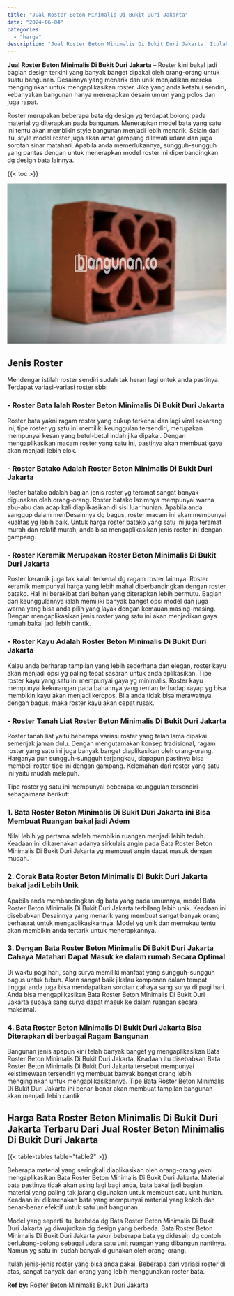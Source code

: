 ```yaml
---
title: "Jual Roster Beton Minimalis Di Bukit Duri Jakarta"
date: "2024-06-04"
categories: 
  - "harga"
description: "Jual Roster Beton Minimalis Di Bukit Duri Jakarta. Itulah jenis-jenis roster yang bisa anda pakai. Beberapa dari variasi roster di atas, sangat banyak dari o..."
---
```


**Jual Roster Beton Minimalis Di Bukit Duri Jakarta** – Roster kini bakal jadi bagian design terkini yang banyak banget dipakai oleh orang-orang untuk suatu bangunan. Desainnya yang menarik dan unik menjadikan mereka menginginkan untuk mengaplikasikan roster. Jika yang anda ketahui sendiri, kebanyakan bangunan hanya menerapkan desain umum yang polos dan juga rapat.

Roster merupakan beberapa bata dg design yg terdapat bolong pada material yg diterapkan pada bangunan. Menerapkan model bata yang satu ini tentu akan membikin style bangunan menjadi lebih menarik. Selain dari itu, style model roster juga akan amat gampang dilewati udara dan juga sorotan sinar matahari. Apabila anda memerlukannya, sungguh-sungguh yang pantas dengan untuk menerapkan model roster ini diperbandingkan dg design bata lainnya.

{{< toc >}}

![Jual Roster Beton Minimalis Di Bukit Duri Jakarta](/images/bata-roster-minimalis-27.png)

## Jenis Roster

Mendengar istilah roster sendiri sudah tak heran lagi untuk anda pastinya. Terdapat variasi-variasi roster sbb:

### \- Roster Bata Ialah Roster Beton Minimalis Di Bukit Duri Jakarta

Roster bata yakni ragam roster yang cukup terkenal dan lagi viral sekarang ini, tipe roster yg satu ini memiliki keunggulan tersendiri, merupakan mempunyai kesan yang betul-betul indah jika dipakai. Dengan mengaplikasikan macam roster yang satu ini, pastinya akan membuat gaya akan menjadi lebih elok.

### \- Roster Batako Adalah Roster Beton Minimalis Di Bukit Duri Jakarta

Roster batako adalah bagian jenis roster yg teramat sangat banyak digunakan oleh orang-orang. Roster batako lazimnya mempunyai warna abu-abu dan acap kali diaplikasikan di sisi luar hunian. Apabila anda sanggup dalam menDesainnya dg bagus, roster macam ini akan mempunyai kualitas yg lebih baik. Untuk harga roster batako yang satu ini juga teramat murah dan relatif murah, anda bisa mengaplikasikan jenis roster ini dengan gampang.

### \- Roster Keramik Merupakan Roster Beton Minimalis Di Bukit Duri Jakarta

Roster keramik juga tak kalah terkenal dg ragam roster lainnya. Roster keramik mempunyai harga yang lebih mahal diperbandingkan dengan roster batako. Hal ini berakibat dari bahan yang diterapkan lebih bermutu. Bagian dari keunggulannya ialah memiliki banyak banget opsi model dan juga warna yang bisa anda pilih yang layak dengan kemauan masing-masing. Dengan mengaplikasikan jenis roster yang satu ini akan menjadikan gaya rumah bakal jadi lebih cantik.

### \- Roster Kayu Adalah Roster Beton Minimalis Di Bukit Duri Jakarta

Kalau anda berharap tampilan yang lebih sederhana dan elegan, roster kayu akan menjadi opsi yg paling tepat sasaran untuk anda aplikasikan. Tipe roster kayu yang satu ini mempunyai gaya yg minimalis. Roster kayu mempunyai kekurangan pada bahannya yang rentan terhadap rayap yg bisa membikin kayu akan menjadi keropos. Bila anda tidak bisa merawatnya dengan bagus, maka roster kayu akan cepat rusak.

### \- Roster Tanah Liat Roster Beton Minimalis Di Bukit Duri Jakarta

Roster tanah liat yaitu beberapa variasi roster yang telah lama dipakai semenjak jaman dulu. Dengan mengutamakan konsep tradisional, ragam roster yang satu ini juga banyak banget diaplikasikan oleh orang-orang. Harganya pun sungguh-sungguh terjangkau, siapapun pastinya bisa membeli roster tipe ini dengan gampang. Kelemahan dari roster yang satu ini yaitu mudah melepuh.

Tipe roster yg satu ini mempunyai beberapa keunggulan tersendiri sebagaimana berikut:

### 1\. Bata Roster Beton Minimalis Di Bukit Duri Jakarta ini Bisa Membuat Ruangan bakal jadi Adem

Nilai lebih yg pertama adalah membikin ruangan menjadi lebih teduh. Keadaan ini dikarenakan adanya sirkulais angin pada Bata Roster Beton Minimalis Di Bukit Duri Jakarta yg membuat angin dapat masuk dengan mudah.

### 2\. Corak Bata Roster Beton Minimalis Di Bukit Duri Jakarta bakal jadi Lebih Unik

Apabila anda membandingkan dg bata yang pada umumnya, model Bata Roster Beton Minimalis Di Bukit Duri Jakarta terbilang lebih unik. Keadaan ini disebabkan Desainnya yang menarik yang membuat sangat banyak orang berhasrat untuk mengaplikasikannya. Model yg unik dan memukau tentu akan membikin anda tertarik untuk menerapkannya.

### 3\. Dengan Bata Roster Beton Minimalis Di Bukit Duri Jakarta Cahaya Matahari Dapat Masuk ke dalam rumah Secara Optimal

Di waktu pagi hari, sang surya memiliki manfaat yang sungguh-sungguh bagus untuk tubuh. Akan sangat baik jikalau komponen dalam tempat tinggal anda juga bisa mendapatkan sorotan cahaya sang surya di pagi hari. Anda bisa mengaplikasikan Bata Roster Beton Minimalis Di Bukit Duri Jakarta supaya sang surya dapat masuk ke dalam ruangan secara maksimal.

### 4\. Bata Roster Beton Minimalis Di Bukit Duri Jakarta Bisa Diterapkan di berbagai Ragam Bangunan

Bangunan jenis apapun kini telah banyak banget yg mengaplikasikan Bata Roster Beton Minimalis Di Bukit Duri Jakarta. Keadaan itu disebabkan Bata Roster Beton Minimalis Di Bukit Duri Jakarta tersebut mempunyai keistimewaan tersendiri yg membuat banyak banget orang lebih menginginkan untuk mengaplikasikannya. Tipe Bata Roster Beton Minimalis Di Bukit Duri Jakarta ini benar-benar akan membuat tampilan bangunan akan menjadi lebih cantik.

## Harga Bata Roster Beton Minimalis Di Bukit Duri Jakarta Terbaru Dari Jual Roster Beton Minimalis Di Bukit Duri Jakarta

{{< table-tables table="table2" >}}

Beberapa material yang seringkali diaplikasikan oleh orang-orang yakni mengaplikasikan Bata Roster Beton Minimalis Di Bukit Duri Jakarta. Material bata pastinya tidak akan asing lagi bagi anda, bata bakal jadi bagian material yang paling tak jarang digunakan untuk membuat satu unit hunian. Keadaan ini dikarenakan bata yang mempunyai material yang kokoh dan benar-benar efektif untuk satu unit bangunan.

Model yang seperti itu, berbeda dg Bata Roster Beton Minimalis Di Bukit Duri Jakarta yg diwujudkan dg design yang berbeda. Bata Roster Beton Minimalis Di Bukit Duri Jakarta yakni beberapa bata yg didesain dg contoh berlubang-bolong sebagai udara satu unit ruangan yang dibangun nantinya. Namun yg satu ini sudah banyak digunakan oleh orang-orang.

Itulah jenis-jenis roster yang bisa anda pakai. Beberapa dari variasi roster di atas, sangat banyak dari orang yang lebih menggunakan roster bata.

**Ref by:** [Roster Beton Minimalis Bukit Duri Jakarta](https://id.wikipedia.org/wiki/Roster)
